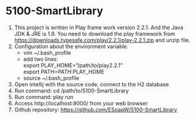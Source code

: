 # 5100-SmartLibrary

1. This project is written in Play frame work version 2.2.1. And the Java JDK & JRE is 1.8. You need to download the play framework from https://downloads.typesafe.com/play/2.2.1/play-2.2.1.zip and unzip file.
2. Configuration about the environment variable.
    - vim ~/.bash_profile
    - add two lines:  
      export PLAY_HOME=”/path/to/play2.2.1”  
      export PATH=$PATH:$PLAY_HOME
    - source ~/.bash_profile
3. Open intellij with the source code, connect to the H2 database
4. Run command: cd /path/to/5100-SmartLibrary
5. Run command: play run
6. Access http://localhost:9000/ from your web browser
7. Github repository: https://github.com/ESoapW/5100-SmartLibrary
